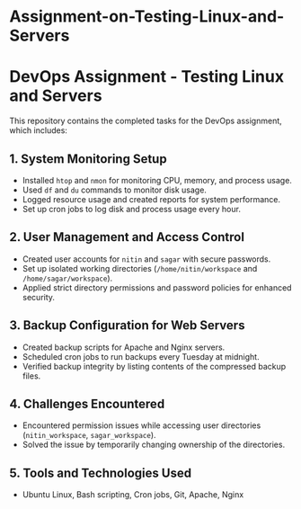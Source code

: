 # Assignment-on-Testing-Linux-and-Servers

# DevOps Assignment - Testing Linux and Servers

This repository contains the completed tasks for the DevOps assignment, which includes:

## 1. **System Monitoring Setup**
- Installed `htop` and `nmon` for monitoring CPU, memory, and process usage.
- Used `df` and `du` commands to monitor disk usage.
- Logged resource usage and created reports for system performance.
- Set up cron jobs to log disk and process usage every hour.

## 2. **User Management and Access Control**
- Created user accounts for `nitin` and `sagar` with secure passwords.
- Set up isolated working directories (`/home/nitin/workspace` and `/home/sagar/workspace`).
- Applied strict directory permissions and password policies for enhanced security.

## 3. **Backup Configuration for Web Servers**
- Created backup scripts for Apache and Nginx servers.
- Scheduled cron jobs to run backups every Tuesday at midnight.
- Verified backup integrity by listing contents of the compressed backup files.

## 4. **Challenges Encountered**
- Encountered permission issues while accessing user directories (`nitin_workspace`, `sagar_workspace`).
- Solved the issue by temporarily changing ownership of the directories.

## 5. **Tools and Technologies Used**
- Ubuntu Linux, Bash scripting, Cron jobs, Git, Apache, Nginx
